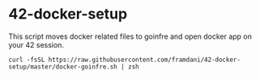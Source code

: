 # 42-docker-setup

This script moves docker related files to goinfre and open docker app on your 42 session.

```
curl -fsSL https://raw.githubusercontent.com/framdani/42-docker-setup/master/docker-goinfre.sh | zsh
```
